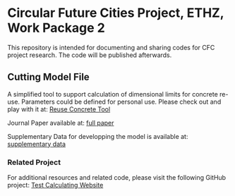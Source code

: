 # Circular Future Cities Project, ETHZ, Work Package 2

This repository is intended for documenting and sharing codes for CFC project research. The code will be published afterwards.

## Cutting Model File

A simplified tool to support calculation of dimensional limits for concrete re-use. Parameters could be defined for personal use.
Please check out and play with it at: [Reuse Concrete Tool](https://reuse-concrete.azurewebsites.net/)

Journal Paper available at: [full paper](https://doi.org/10.1088/2634-4505/ad7a22)

Supplementary Data for developping the model is available at: [supplementary data](https://github.com/shuyanxiong/CFC_WP2/blob/78b79753aa21b2763d0ad85d13c1ecc4c4137a31/Supplementary%20Information.pdf)

### Related Project

For additional resources and related code, please visit the following GitHub project: [Test Calculating Website](https://github.com/shuyanxiong/Test_Calculating_Website)

